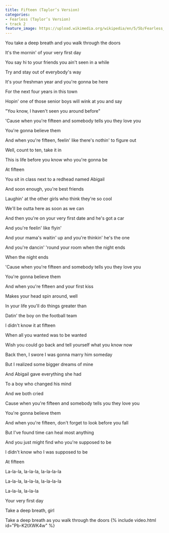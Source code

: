 ```yaml
---
title: Fifteen (Taylor’s Version)
categories:
- Fearless (Taylor’s Version)
- track 2
feature_image: https://upload.wikimedia.org/wikipedia/en/5/5b/Fearless_%28Taylor%27s_Version%29_%282021_album_cover%29_by_Taylor_Swift.png
--- 
```

You take a deep breath and you walk through the doors

It's the mornin' of your very first day

You say hi to your friends you ain't seen in a while

Try and stay out of everybody's way

It's your freshman year and you're gonna be here

For the next four years in this town

Hopin' one of those senior boys will wink at you and say

"You know, I haven't seen you around before"

'Cause when you're fifteen and somebody tells you they love you

You're gonna believe them

And when you're fifteen, feelin' like there's nothin' to figure out

Well, count to ten, take it in

This is life before you know who you're gonna be

At fifteen

You sit in class next to a redhead named Abigail

And soon enough, you're best friends

Laughin' at the other girls who think they're so cool

We'll be outta here as soon as we can

And then you're on your very first date and he's got a car

And you're feelin' like flyin'

And your mama's waitin' up and you're thinkin' he's the one

And you're dancin' 'round your room when the night ends

When the night ends

'Cause when you're fifteen and somebody tells you they love you

You're gonna believe them

And when you're fifteen and your first kiss

Makes your head spin around, well

In your life you'll do things greater than

Datin' the boy on the football team

I didn't know it at fifteen

When all you wanted was to be wanted

Wish you could go back and tell yourself what you know now

Back then, I swore I was gonna marry him someday

But I realized some bigger dreams of mine

And Abigail gave everything she had

To a boy who changed his mind

And we both cried

Cause when you're fifteen and somebody tells you they love you

You're gonna believe them

And when you're fifteen, don't forget to look before you fall

But I've found time can heal most anything

And you just might find who you're supposed to be

I didn't know who I was supposed to be

At fifteen

La-la-la, la-la-la, la-la-la-la

La-la-la, la-la-la, la-la-la-la

La-la-la, la-la-la

Your very first day

Take a deep breath, girl

Take a deep breath as you walk through the doors
{% include video.html id="Pb-K2tXWK4w" %}